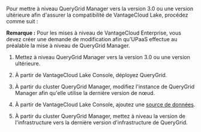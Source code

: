 Pour mettre à niveau QueryGrid Manager vers la version 3.0 ou une version ultérieure afin d'assurer la compatibilité de VantageCloud Lake, procédez comme suit :

**Remarque :** Pour les mises à niveau de VantageCloud Enterprise, vous devez créer une demande de modification afin qu'UPaaS effectue au préalable la mise à niveau de QueryGrid Manager.

1.  Mettez à niveau QueryGrid Manager vers la version 3.0 ou une version ultérieure.

2.  À partir de VantageCloud Lake Console, déployez QueryGrid.

3.  À partir du cluster QueryGrid Manager, modifiez l'instance de QueryGrid Manager afin qu'elle utilise la dernière version de nœud.

4.  À partir de VantageCloud Lake Console, ajoutez une [source de données](znp1640282079399.md).

5.  À partir du cluster QueryGrid Manager, mettez à niveau la version de l'infrastructure vers la dernière version d'infrastructure de QueryGrid.
